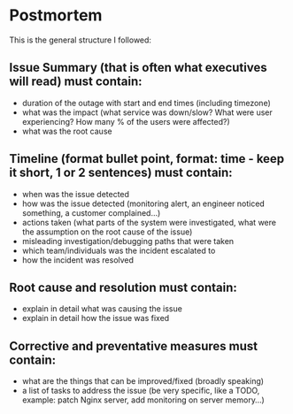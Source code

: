 # Postmortem
This is the general structure I followed:
## Issue Summary (that is often what executives will read) must contain:
- duration of the outage with start and end times (including timezone)
- what was the impact (what service was down/slow? What were user experiencing? How many % of the users were affected?)
- what was the root cause

## Timeline (format bullet point, format: time - keep it short, 1 or 2 sentences) must contain:
- when was the issue detected
- how was the issue detected (monitoring alert, an engineer noticed something, a customer complained…)
- actions taken (what parts of the system were investigated, what were the assumption on the root cause of the issue)
- misleading investigation/debugging paths that were taken
- which team/individuals was the incident escalated to
- how the incident was resolved

## Root cause and resolution must contain:
- explain in detail what was causing the issue
- explain in detail how the issue was fixed

## Corrective and preventative measures must contain:
- what are the things that can be improved/fixed (broadly speaking)
- a list of tasks to address the issue (be very specific, like a TODO, example: patch Nginx server, add monitoring on server memory…)
